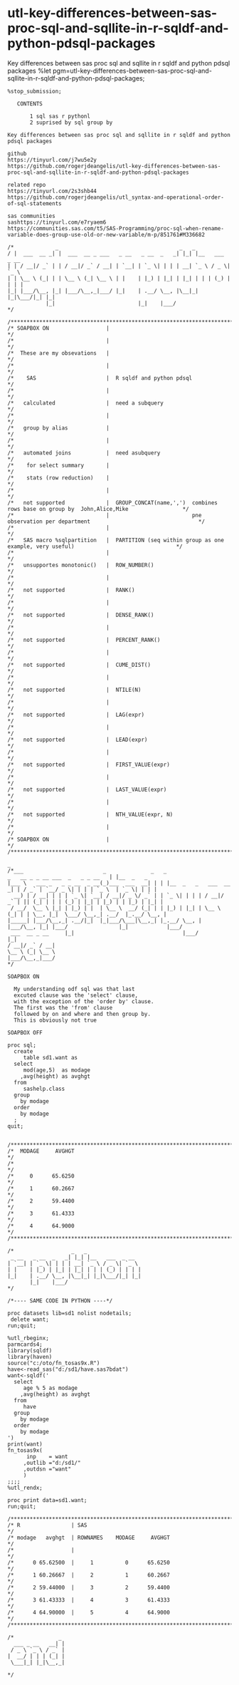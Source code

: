 # utl-key-differences-between-sas-proc-sql-and-sqllite-in-r-sqldf-and-python-pdsql-packages
Key differences between sas proc sql and sqllite in r sqldf and python pdsql packages 
    %let pgm=utl-key-differences-between-sas-proc-sql-and-sqllite-in-r-sqldf-and-python-pdsql-packages;

    %stop_submission;

       CONTENTS

           1 sql sas r pythonl
           2 suprised by sql group by

    Key differences between sas proc sql and sqllite in r sqldf and python pdsql packages

    github
    https://tinyurl.com/j7wu5e2y
    https://github.com/rogerjdeangelis/utl-key-differences-between-sas-proc-sql-and-sqllite-in-r-sqldf-and-python-pdsql-packages

    related repo
    https://tinyurl.com/2s3shb44
    https://github.com/rogerjdeangelis/utl_syntax-and-operational-order-of-sql-statements

    sas communities
    sashttps://tinyurl.com/e7ryaem6
    https://communities.sas.com/t5/SAS-Programming/proc-sql-when-rename-variable-does-group-use-old-or-new-variable/m-p/851761#M336682

    /*             _                                      _   _
    / |  ___  __ _| |  ___  __ _ ___   _ __   _ __  _   _| |_| |__   ___  _ __
    | | / __|/ _` | | / __|/ _` / __| | `__| | `_ \| | | | __| `_ \ / _ \| `_ \
    | | \__ \ (_| | | \__ \ (_| \__ \ | |    | |_) | |_| | |_| | | | (_) | | | |
    |_| |___/\__, |_| |___/\__,_|___/ |_|    | .__/ \__, |\__|_| |_|\___/|_| |_|
                |_|                          |_|    |___/
    */

    /**************************************************************************************************************************/
    /* SOAPBOX ON                  |                                                                                          */
    /*                             |                                                                                          */
    /*  These are my obsevations   |                                                                                          */
    /*                             |                                                                                          */
    /*    SAS                      |  R sqldf and python pdsql                                                                */
    /*                             |                                                                                          */
    /*   calculated                |  need a subquery                                                                         */
    /*                             |                                                                                          */
    /*   group by alias            |                                                                                          */
    /*                             |                                                                                          */
    /*   automated joins           |  need asubquery                                                                          */
    /*    for select summary       |                                                                                          */
    /*    stats (row reduction)    |                                                                                          */
    /*                             |                                                                                          */
    /*   not supported             |  GROUP_CONCAT(name,',')  combines rows base on group by  John,Alice,Mike                 */
    /*                             |                          pne observation per department                                  */
    /*                             |                                                                                          */
    /*   SAS macro %sqlpartition   |  PARTITION (seq within group as one example, very useful)                                */
    /*                             |                                                                                          */
    /*   unsupportes monotonic()   |  ROW_NUMBER()                                                                            */
    /*                             |                                                                                          */
    /*   not supported             |  RANK()                                                                                  */
    /*                             |                                                                                          */
    /*   not supported             |  DENSE_RANK()                                                                            */
    /*                             |                                                                                          */
    /*   not supported             |  PERCENT_RANK()                                                                          */
    /*                             |                                                                                          */
    /*   not supported             |  CUME_DIST()                                                                             */
    /*                             |                                                                                          */
    /*   not supported             |  NTILE(N)                                                                                */
    /*                             |                                                                                          */
    /*   not supported             |  LAG(expr)                                                                               */
    /*                             |                                                                                          */
    /*   not supported             |  LEAD(expr)                                                                              */
    /*                             |                                                                                          */
    /*   not supported             |  FIRST_VALUE(expr)                                                                       */
    /*                             |                                                                                          */
    /*   not supported             |  LAST_VALUE(expr)                                                                        */
    /*                             |                                                                                          */
    /*   not supported             |  NTH_VALUE(expr, N)                                                                      */
    /*                             |                                                                                          */
    /* SOAPBOX ON                  |                                                                                          */
    /**************************************************************************************************************************/
                                                                                                              _
    /*___                         _              _   _                       _   __ _ _ __ ___  _   _ _ __   | |__  _   _
    |___ \   ___ _   _ _ __  _ __(_)___  ___  __| | | |__  _   _   ___  __ _| | / _` | `__/ _ \| | | | `_ \  | `_ \| | | |
      __) | / __| | | | `_ \| `__| / __|/ _ \/ _` | | `_ \| | | | / __|/ _` | || (_| | | | (_) | |_| | |_) | | |_) | |_| |
     / __/  \__ \ |_| | |_) | |  | \__ \  __/ (_| | | |_) | |_| | \__ \ (_| | | \__, |_|  \___/ \__,_| .__/  |_.__/ \__, |
    |_____| |___/\__,_| .__/|_|  |_|___/\___|\__,_| |_.__/ \__, | |___/\__, |_| |___/                |_|            |___/
     ___  __ _ __     |_|                                  |___/          |_|
    / __|/ _` / __|
    \__ \ (_| \__ \
    |___/\__,_|___/
    */

    SOAPBOX ON

      My understanding odf sql was that last
      excuted clause was the 'select' clause,
      with the exception of the 'order by' clause.
      The first was the 'from' clause
      followed by on and where and then group by.
      This is obviously not true

    SOAPBOX OFF

    proc sql;
      create
         table sd1.want as
      select
         mod(age,5)  as modage
        ,avg(height) as avghgt
      from
         sashelp.class
      group
        by modage
      order
        by modage
      ;
    quit;


    /**************************************************************************************************************************/
    /*  MODAGE     AVGHGT                                                                                                     */
    /*                                                                                                                        */
    /*     0      65.6250                                                                                                     */
    /*     1      60.2667                                                                                                     */
    /*     2      59.4400                                                                                                     */
    /*     3      61.4333                                                                                                     */
    /*     4      64.9000                                                                                                     */
    /**************************************************************************************************************************/

    /*                  _   _
     _ __   _ __  _   _| |_| |__   ___  _ __
    | `__| | `_ \| | | | __| `_ \ / _ \| `_ \
    | |    | |_) | |_| | |_| | | | (_) | | | |
    |_|    | .__/ \__, |\__|_| |_|\___/|_| |_|
           |_|    |___/
    */

    /*---- SAME CODE IN PYTHON ----*/

    proc datasets lib=sd1 nolist nodetails;
     delete want;
    run;quit;

    %utl_rbeginx;
    parmcards4;
    library(sqldf)
    library(haven)
    source("c:/oto/fn_tosas9x.R")
    have<-read_sas("d:/sd1/have.sas7bdat")
    want<-sqldf('
      select
         age % 5 as modage
        ,avg(height) as avghgt
      from
         have
      group
        by modage
      order
        by modage
    ')
    print(want)
    fn_tosas9x(
          inp    = want
         ,outlib ="d:/sd1/"
         ,outdsn ="want"
         )
    ;;;;
    %utl_rendx;

    proc print data=sd1.want;
    run;quit;

    /**************************************************************************************************************************/
    /* R                | SAS                                                                                                 */
    /* modage   avghgt  | ROWNAMES    MODAGE     AVGHGT                                                                       */
    /*                  |                                                                                                     */
    /*      0 65.62500  |     1          0      65.6250                                                                       */
    /*      1 60.26667  |     2          1      60.2667                                                                       */
    /*      2 59.44000  |     3          2      59.4400                                                                       */
    /*      3 61.43333  |     4          3      61.4333                                                                       */
    /*      4 64.90000  |     5          4      64.9000                                                                       */
    /**************************************************************************************************************************/

    /*              _
      ___ _ __   __| |
     / _ \ `_ \ / _` |
    |  __/ | | | (_| |
     \___|_| |_|\__,_|

    */
